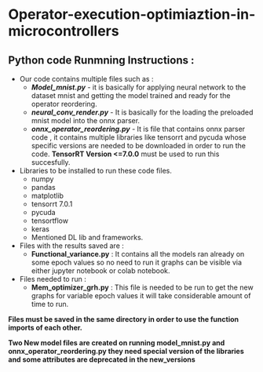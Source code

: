 # Operator-execution-optimiaztion-in-microcontrollers
## **Python code Runmning Instructions :**    
 - Our code contains multiple files such as : 
   - ***Model_mnist.py*** - it is basically for applying neural network to the dataset mnist and getting the model trained and ready for the operator reordering.
   - ***neural_conv_render.py*** - It is basically for the loading the preloaded mnist model into the onnx parser.
   - ***onnx_operator_reordering.py***  - It is file that contains onnx parser code , it contains multiple libraries like tensorrt and pycuda whose specific versions are needed to be downloaded in order to run the code.
   **TensorRT Version <=7.0.0** must be used to run this succesfully.
 - Libraries to be installed to run these code files.
    - numpy
    - pandas
    - matplotlib 
    - tensorrt 7.0.1
    - pycuda
    - tensortflow
    - keras
    - Mentioned DL lib and frameworks.
- Files with the results saved are  : 
    - **Functional_variance.py** :  It contains all the models ran already on some epoch values so no need to run it graphs can be visible via either jupyter notebook or colab notebook. 
- Files needed to run : 
    - **Mem_optimizer_grh.py** : This file is needed to be run to get the new graphs for variable epoch values it will take considerable amount of time to run.

**Files must be saved in the same directory in order to use the function imports of each other.**

**Two New model files are created on running model_mnist.py and onnx_operator_reordering.py they need special version of the libraries and some attributes are deprecated in the new_versions**
